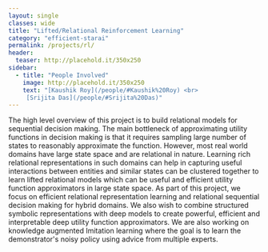 ```yaml
---
layout: single
classes: wide
title: "Lifted/Relational Reinforcement Learning"
category: "efficient-starai"
permalink: /projects/rl/
header:
  teaser: http://placehold.it/350x250
sidebar:
  - title: "People Involved"
    image: http://placehold.it/350x250
    text: "[Kaushik Roy](/people/#Kaushik%20Roy) <br>
     [Srijita Das](/people/#Srijita%20Das)"
---
```



The high level overview of this project is to build relational models for sequential decision making. The main bottleneck of approximating utility functions in decision making is that it requires sampling large number of states to reasonably approximate the function. However, most real world domains have large state space and are relational in nature. Learning rich relational representations in such domains can help in capturing useful interactions between entities and similar states can be clustered together to learn lifted relational models which can be useful and efficient utility function approximators in large state space. As part of this project, we focus on efficient relational representation learning and relational sequential decision making for hybrid domains. We also wish to combine structured symbolic representations with deep models to create powerful, efficient and interpretable deep utility function approximators. We are also working on knowledge augmented Imitation learning where the goal is to learn the demonstrator's noisy policy using advice from multiple experts.

